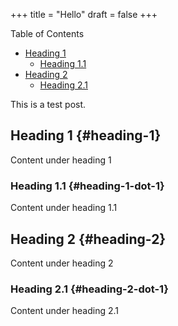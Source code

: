 +++
title = "Hello"
draft = false
+++

<div class="ox-hugo-toc toc">

<div class="heading">Table of Contents</div>

- [Heading 1](#heading-1)
    - [Heading 1.1](#heading-1-dot-1)
- [Heading 2](#heading-2)
    - [Heading 2.1](#heading-2-dot-1)

</div>
<!--endtoc-->

This is a test post.


## Heading 1 {#heading-1}

Content under heading 1


### Heading 1.1 {#heading-1-dot-1}

Content under heading 1.1


## Heading 2 {#heading-2}

Content under heading 2


### Heading 2.1 {#heading-2-dot-1}

Content under heading 2.1
